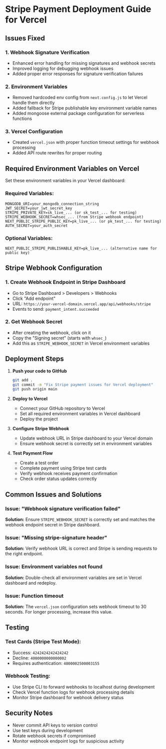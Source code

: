 # Stripe Payment Deployment Guide for Vercel

## Issues Fixed

### 1. Webhook Signature Verification
- Enhanced error handling for missing signatures and webhook secrets
- Improved logging for debugging webhook issues
- Added proper error responses for signature verification failures

### 2. Environment Variables
- Removed hardcoded env config from `next.config.js` to let Vercel handle them directly
- Added fallback for Stripe publishable key environment variable names
- Added mongoose external package configuration for serverless functions

### 3. Vercel Configuration
- Created `vercel.json` with proper function timeout settings for webhook processing
- Added API route rewrites for proper routing

## Required Environment Variables on Vercel

Set these environment variables in your Vercel dashboard:

### Required Variables:
```
MONGODB_URI=your_mongodb_connection_string
JWT_SECRET=your_jwt_secret_key
STRIPE_PRIVATE_KEY=sk_live_... (or sk_test_... for testing)
STRIPE_WEBHOOK_SECRET=whsec_... (from Stripe webhook endpoint)
NEXT_PUBLIC_STRIPE_PUBLIC_KEY=pk_live_... (or pk_test_... for testing)
AUTH_SECRET=your_auth_secret
```

### Optional Variables:
```
NEXT_PUBLIC_STRIPE_PUBLISHABLE_KEY=pk_live_... (alternative name for public key)
```

## Stripe Webhook Configuration

### 1. Create Webhook Endpoint in Stripe Dashboard
- Go to Stripe Dashboard > Developers > Webhooks
- Click "Add endpoint"
- URL: `https://your-vercel-domain.vercel.app/api/webhooks/stripe`
- Events to send: `payment_intent.succeeded`

### 2. Get Webhook Secret
- After creating the webhook, click on it
- Copy the "Signing secret" (starts with `whsec_`)
- Add this as `STRIPE_WEBHOOK_SECRET` in Vercel environment variables

## Deployment Steps

1. **Push your code to GitHub**
   ```bash
   git add .
   git commit -m "Fix Stripe payment issues for Vercel deployment"
   git push origin main
   ```

2. **Deploy to Vercel**
   - Connect your GitHub repository to Vercel
   - Set all required environment variables in Vercel dashboard
   - Deploy the project

3. **Configure Stripe Webhook**
   - Update webhook URL in Stripe dashboard to your Vercel domain
   - Ensure webhook secret is correctly set in environment variables

4. **Test Payment Flow**
   - Create a test order
   - Complete payment using Stripe test cards
   - Verify webhook receives payment confirmation
   - Check order status updates correctly

## Common Issues and Solutions

### Issue: "Webhook signature verification failed"
**Solution:** Ensure `STRIPE_WEBHOOK_SECRET` is correctly set and matches the webhook endpoint secret in Stripe dashboard.

### Issue: "Missing stripe-signature header"
**Solution:** Verify webhook URL is correct and Stripe is sending requests to the right endpoint.

### Issue: Environment variables not found
**Solution:** Double-check all environment variables are set in Vercel dashboard and redeploy.

### Issue: Function timeout
**Solution:** The `vercel.json` configuration sets webhook timeout to 30 seconds. For longer processing, increase this value.

## Testing

### Test Cards (Stripe Test Mode):
- Success: `4242424242424242`
- Decline: `4000000000000002`
- Requires authentication: `4000002500003155`

### Webhook Testing:
- Use Stripe CLI to forward webhooks to localhost during development
- Check Vercel function logs for webhook processing details
- Monitor Stripe dashboard for webhook delivery status

## Security Notes

- Never commit API keys to version control
- Use test keys during development
- Rotate webhook secrets if compromised
- Monitor webhook endpoint logs for suspicious activity
